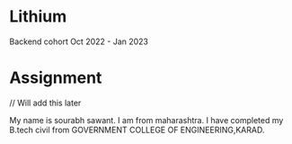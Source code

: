 # Lithium
Backend cohort Oct 2022 - Jan 2023


# Assignment
// Will add this later

My name is sourabh sawant.
I am from maharashtra.
I have completed my B.tech civil from GOVERNMENT COLLEGE OF ENGINEERING,KARAD.